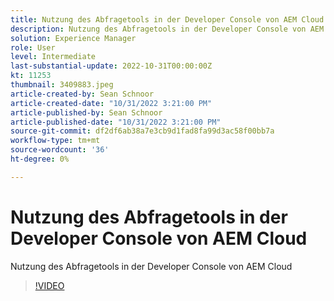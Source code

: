 ```yaml
---
title: Nutzung des Abfragetools in der Developer Console von AEM Cloud
description: Nutzung des Abfragetools in der Developer Console von AEM Cloud
solution: Experience Manager
role: User
level: Intermediate
last-substantial-update: 2022-10-31T00:00:00Z
kt: 11253
thumbnail: 3409883.jpeg
article-created-by: Sean Schnoor
article-created-date: "10/31/2022 3:21:00 PM"
article-published-by: Sean Schnoor
article-published-date: "10/31/2022 3:21:00 PM"
source-git-commit: df2df6ab38a7e3cb9d1fad8fa99d3ac58f00bb7a
workflow-type: tm+mt
source-wordcount: '36'
ht-degree: 0%

---
```



# Nutzung des Abfragetools in der Developer Console von AEM Cloud

Nutzung des Abfragetools in der Developer Console von AEM Cloud

>[!VIDEO](https://video.tv.adobe.com/v/3409883/?quality=12&learn=on)
